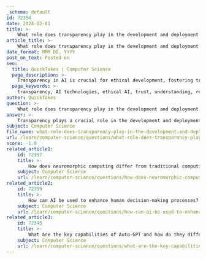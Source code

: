 ```yaml
---
_schema: default
id: 72354
date: 2024-12-01
title: >-
    What role does transparency play in the development and deployment of AI technologies?
article_title: >-
    What role does transparency play in the development and deployment of AI technologies?
date_format: MMM DD, YYYY
post_on_text: Posted on
seo:
  title: QuickTakes | Computer Science
  page_description: >-
    Transparency in AI is crucial for ethical development, fostering trust among stakeholders, ensuring regulatory compliance, addressing biases, and enhancing explainability of AI systems.
  page_keywords: >-
    transparency, AI technologies, ethical AI, trust, understanding, regulatory compliance, explainability, bias, errors, credibility, accountability
author: QuickTakes
question: >-
    What role does transparency play in the development and deployment of AI technologies?
answer: >-
    Transparency plays a crucial role in the development and deployment of artificial intelligence (AI) technologies, serving as a foundational element for ethical AI practices. Here are several key aspects of how transparency impacts AI:\n\n1. **Understanding and Trust**: Transparency allows stakeholders—including developers, users, and regulators—to understand how AI systems are created and how they make decisions. This includes clarity on the algorithms used, the data inputs, and the logic behind the outputs. When users can comprehend the workings of an AI system, it fosters trust in its results and decisions.\n\n2. **Ethical Development**: By promoting transparency, organizations can ensure that AI technologies are developed and used ethically. This involves documenting the processes and decisions made during AI development, which can be invaluable for auditing and accountability. Transparency encourages a culture of openness and collaboration among developers, regulators, and the public, which is essential for responsible AI use.\n\n3. **Regulatory Compliance**: Governments and regulatory bodies are increasingly recognizing the importance of transparency in AI. They are implementing frameworks and guidelines that emphasize the need for AI systems to be transparent. This includes requirements for organizations to explain their use of AI models and the decisions made by these systems, thereby protecting consumers from potential risks associated with AI.\n\n4. **Addressing Bias and Errors**: Transparency encompasses the tools and practices used to understand the data on which AI models are trained, as well as the categorization of errors and biases. By being transparent about these aspects, organizations can better communicate issues related to fairness and accountability, which are critical for ethical AI deployment.\n\n5. **Enhancing Explainability**: Transparency is closely linked to the explainability of AI systems. Stakeholders need to know not just the outcomes of AI decisions but also the reasoning behind them. This is particularly important in high-stakes areas such as healthcare, finance, and criminal justice, where decisions can significantly impact individuals' lives.\n\n6. **Building Credibility**: By committing to transparency, organizations can enhance their credibility and reputation. This is especially important in an era where public skepticism about AI technologies is growing due to concerns over privacy, bias, and accountability.\n\nIn summary, transparency is essential for fostering trust, ensuring responsible deployment, and addressing the ethical, legal, and social implications of AI technologies. It is a work in progress, as the industry continues to discover new challenges and develop better processes to mitigate them.
subject: Computer Science
file_name: what-role-does-transparency-play-in-the-development-and-deployment-of-ai-technologies.md
url: /learn/computer-science/questions/what-role-does-transparency-play-in-the-development-and-deployment-of-ai-technologies
score: -1.0
related_article1:
    id: 72357
    title: >-
        How does neuromorphic computing differ from traditional computing architectures?
    subject: Computer Science
    url: /learn/computer-science/questions/how-does-neuromorphic-computing-differ-from-traditional-computing-architectures
related_article2:
    id: 72359
    title: >-
        How can AI be used to enhance human decision-making processes?
    subject: Computer Science
    url: /learn/computer-science/questions/how-can-ai-be-used-to-enhance-human-decisionmaking-processes
related_article3:
    id: 72345
    title: >-
        What are the key capabilities of Auto-GPT and how do they differ from other autonomous AI systems?
    subject: Computer Science
    url: /learn/computer-science/questions/what-are-the-key-capabilities-of-autogpt-and-how-do-they-differ-from-other-autonomous-ai-systems
---
```


&nbsp;
